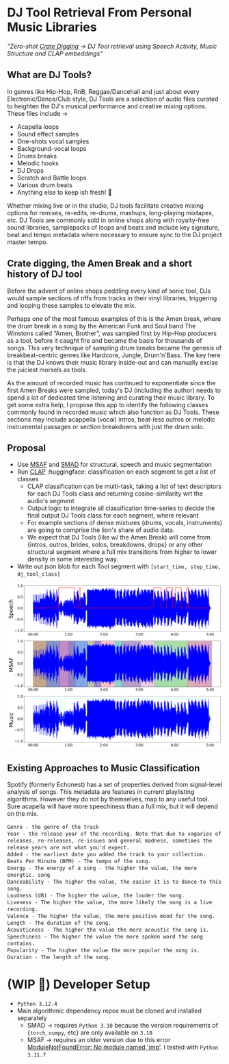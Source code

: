 # DJ Tool Retrieval From Personal Music Libraries 
*"Zero-shot [Crate Digging](https://medium.com/cuepoint/the-lost-art-of-cratedigging-4ed652643618) &rarr; DJ Tool retrieval using Speech Activity, Music Structure and CLAP embeddings"*

## What are DJ Tools?
In genres like Hip-Hop, RnB, Reggae/Dancehall and just about every Electronic/Dance/Club 
style, DJ Tools are a selection of audio files curated to heighten the DJ's musical performance
and creative mixing options. These files include &rarr;
- Acapella loops 
- Sound effect samples 
- One-shots vocal samples
- Background-vocal loops
- Drums breaks 
- Melodic hooks
- DJ Drops
- Scratch and Battle loops
- Various drum beats
- Anything else to keep ish fresh! 🚀

Whether mixing live or in the studio, DJ tools facilitate creative mixing options for 
remixes, re-edits, re-drums, mashups, long-playing mixtapes, etc. DJ Tools are commonly sold 
in online shops along with royalty-free sound libraries, samplepacks of loops and beats and 
include key signature, beat and tempo metadata where necessary to ensure sync to the 
DJ project master tempo.

## Crate digging, the Amen Break and a short history of DJ tool
Before the advent of online shops peddling every kind of sonic tool, DJs would sample sections
of riffs from tracks in their vinyl libraries, triggering and looping these samples to elevate
the mix. 

Perhaps one of the most famous examples of this is the Amen break, where the drum break
in a song by the American Funk and Soul band The Winstons called “Amen, Brother”, was sampled
first by Hip-Hop producers as a tool, before it caught fire and became the basis for thousands
of songs. This very technique of sampling drum breaks became the genesis of breakbeat-centric 
genres like Hardcore, Jungle, Drum'n'Bass. The key here is that the DJ knows their music 
library inside-out and can manually excise the juiciest morsels as tools. 

As the amount of recorded music has continued to exponentiate since the first Amen Breaks were 
sampled, today's DJ (including the author) needs to spend a lot of dedicated time listening and 
curating their music library. To get some extra help, I propose this app to identify the 
following classes commonly found in recorded music which also function as DJ Tools. These 
sections may include acappella (vocal) intros, beat-less outros or melodic instrumental passages 
or section breakdowns with just the drum solo. 

## Proposal 
- Use [MSAF](https://github.com/urinieto/msaf) and [SMAD](https://github.com/biboamy/TVSM-dataset) for structural, speech and music segmentation
- Run [CLAP](https://huggingface.co/laion/clap-htsat-unfused) :huggingface: classification on each segment to get a list of classes
  - CLAP classification can be multi-task, taking a list of text descriptors for each 
  DJ Tools class and returning cosine-similarity wrt the audio's segment
  - Output logic to integrate all classification time-series to decide the final output 
  DJ Tools class for each segment, where relevant
  - For example sections of dense mixtures (drums, vocals, instruments) are going to comprise
  the lion's share of audio data. 
  - We expect that DJ Tools (like w/ the Amen Break) will come from {intros, outros, brides, 
  solos, breakdowns, drops} or any other structural segment where a full mix transitions from
  higher to lower density in some interesting way.
- Write out json blob for each Tool segment with `[start_time, stop_time, dj_tool_class]`

![png](paper_templates-master/smad_msaf.png "Example SMAD, MSAF analyses")

## Existing Approaches to Music Classification 
Spotify (formerly Echonest) has a set of properties derived from signal-level analysis of 
songs. This metadata are features in current playlisting algorithms. However they do not by 
themselves, map to any useful tool. Sure acapella will have more speechiness than a full mix,
but it will depend on the mix.

    Genre - the genre of the track
    Year - the release year of the recording. Note that due to vagaries of releases, re-releases, re-issues and general madness, sometimes the release years are not what you'd expect.
    Added - the earliest date you added the track to your collection.
    Beats Per Minute (BPM) - The tempo of the song.
    Energy - The energy of a song - the higher the value, the more energtic. song
    Danceability - The higher the value, the easier it is to dance to this song.
    Loudness (dB) - The higher the value, the louder the song.
    Liveness - The higher the value, the more likely the song is a live recording.
    Valence - The higher the value, the more positive mood for the song.
    Length - The duration of the song.
    Acousticness - The higher the value the more acoustic the song is.
    Speechiness - The higher the value the more spoken word the song contains.
    Popularity - The higher the value the more popular the song is.
    Duration - The length of the song.

# (WIP 🚧) Developer Setup
- `Python 3.12.4`
- Main algorithmic dependency repos must be cloned and installed separately
  - SMAD &rarr; requires `Python 3.10` because the 
  version requirements of {`torch`, `numpy`, etc} are only available on `3.10`
  - MSAF &rarr; requires an older version due to this error [ModuleNotFoundError: No module named 'imp'](https://stackoverflow.com/questions/77274572/multiqc-modulenotfounderror-no-module-named-imp). 
  I tested with `Python 3.11.7`
